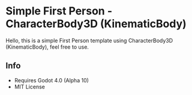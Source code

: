 # Simple First Person - CharacterBody3D (KinematicBody)
Hello, this is a simple First Person template using CharacterBody3D (KinematicBody), feel free to use.

## Info
 - Requires Godot 4.0 (Alpha 10)
 - MIT License